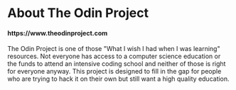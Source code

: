 <h1>About The Odin Project</h1>
<h4 href="https://www.theodinproject.com">https://www.theodinproject.com</h4>
<p>
The Odin Project is one of those "What I wish I had when I was learning" resources. Not everyone has access to a computer science education or the funds to attend an intensive coding school and neither of those is right for everyone anyway. This project is designed to fill in the gap for people who are trying to hack it on their own but still want a high quality education.
</p>